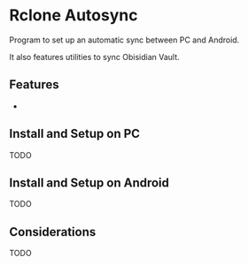 # Rclone Autosync

Program to set up an automatic sync between PC and Android.

It also features utilities to sync Obisidian Vault.

## Features

- 

## Install and Setup on PC

TODO

## Install and Setup on Android

TODO

## Considerations

TODO
